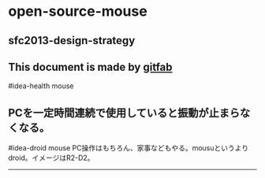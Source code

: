 # open-source-mouse
## sfc2013-design-strategy   
This document is made by [gitfab](http://gitfab.org)
---
#idea-health mouse

PCを一定時間連続で使用していると振動が止まらなくなる。
---
#idea-droid mouse
PC操作はもちろん、家事などもやる。mousuというよりdroid。イメージはR2-D2。

---
